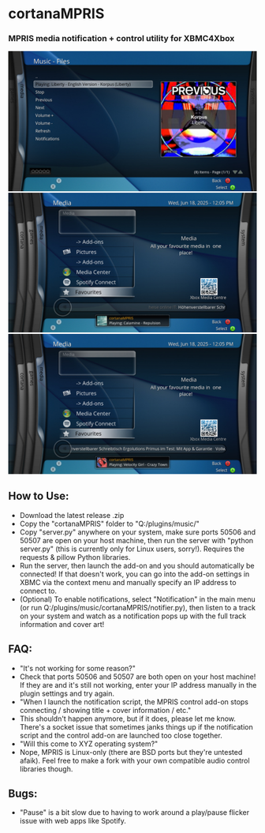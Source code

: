 # cortanaMPRIS
### MPRIS media notification + control utility for XBMC4Xbox

![](screenshots/menu.jpg)
![](screenshots/1.jpg)
![](screenshots/2.jpg)

## How to Use:
- Download the latest release .zip
- Copy the "cortanaMPRIS" folder to "Q:/plugins/music/"
- Copy "server.py" anywhere on your system, make sure ports 50506 and 50507 are open on your host machine, then run the server with "python server.py" (this is currently only for Linux users, sorry!). Requires the requests & pillow Python libraries.
- Run the server, then launch the add-on and you should automatically be connected! If that doesn't work, you can go into the add-on settings in XBMC via the context menu and manually specify an IP address to connect to.
- (Optional) To enable notifications, select "Notification" in the main menu (or run Q:/plugins/music/cortanaMPRIS/notifier.py), then listen to a track on your system and watch as a notification pops up with the full track information and cover art!

## FAQ:
- "It's not working for some reason?"
- Check that ports 50506 and 50507 are both open on your host machine! If they are and it's still not working, enter your IP address manually in the plugin settings and try again.
- "When I launch the notification script, the MPRIS control add-on stops connecting / showing title + cover information / etc."
- This shouldn't happen anymore, but if it does, please let me know. There's a socket issue that sometimes janks things up if the notification script and the control add-on are launched too close together.
- "Will this come to XYZ operating system?"
- Nope, MPRIS is Linux-only (there are BSD ports but they're untested afaik). Feel free to make a fork with your own compatible audio control libraries though.

## Bugs:
- "Pause" is a bit slow due to having to work around a play/pause flicker issue with web apps like Spotify.

